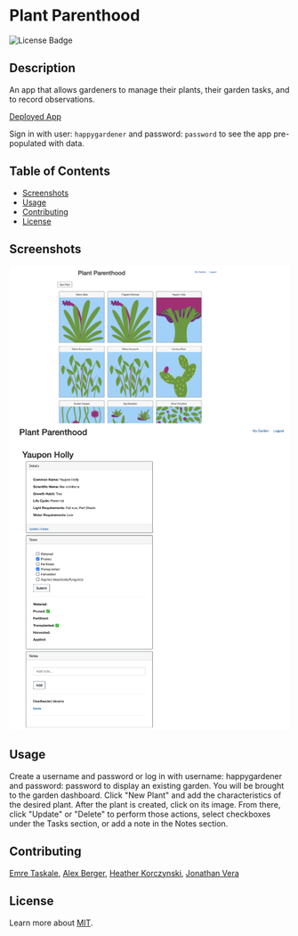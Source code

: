 
# Plant Parenthood

![License Badge](https://img.shields.io/badge/license-MIT-blue)

## Description
An app that allows gardeners to manage their plants, their garden tasks, and to record observations.

[Deployed App](https://plant-parenthood.herokuapp.com/)  

Sign in with user: `happygardener` and password: `password` to see the app pre-populated with data.
  
## Table of Contents
- [Screenshots](#screenshots)
- [Usage](#usage)
- [Contributing](#contributing)
- [License](#license)
  
## Screenshots
<img src="./img1.png" width="600">
<img src="./img2.png" width="600">

## Usage
Create a username and password or log in with username: happygardener and password: password to display an existing garden. You will be brought to the garden dashboard. Click "New Plant" and add the characteristics of the desired plant. After the plant is created, click on its image. From there, click "Update" or "Delete" to perform those actions, select checkboxes under the Tasks section, or add a note in the Notes section.

 
## Contributing
[Emre Taskale](https://github.com/EM-T-Shells), [Alex Berger](https://github.com/aberger3647), [Heather Korczynski](https://github.com/hkorczynski), [Jonathan Vera](https://github.com/JTVera)

  
## License
Learn more about [MIT](https://choosealicense.com/licenses/mit/).
